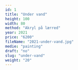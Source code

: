 ```yaml
---
id: 1
title: "Under vand"
height: 100
width: 80
method: "Akryl på lærred"
year: 2021
price: "6200"
fileName: "2021-under-vand.jpg"
medie: "painting"
draft: "no"
slug: "under-vand"
weight: "20"
---
```

